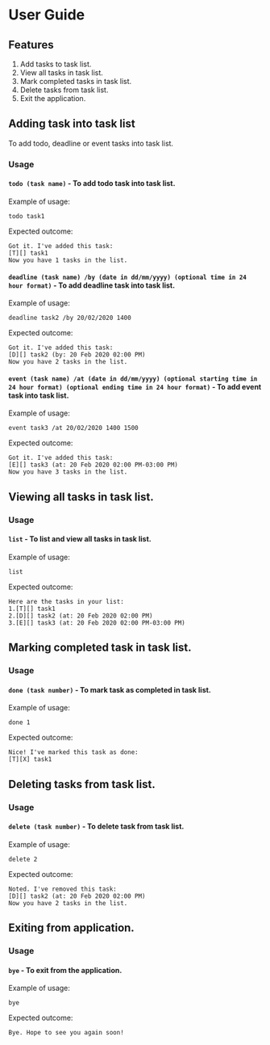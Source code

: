 # User Guide

## Features 
1. Add tasks to task list.
1. View all tasks in task list.
1. Mark completed tasks in task list.
1. Delete tasks from task list.
1. Exit the application.

## Adding task into task list
To add todo, deadline or event tasks into task list.

### Usage

#### `todo (task name)` - To add todo task into task list.

Example of usage: 

```
todo task1
```

Expected outcome:

```
Got it. I've added this task:
[T][] task1
Now you have 1 tasks in the list.
```

#### `deadline (task name) /by (date in dd/mm/yyyy) (optional time in 24 hour format)` - To add deadline task into task list.

Example of usage: 

```
deadline task2 /by 20/02/2020 1400
```

Expected outcome:

```
Got it. I've added this task:
[D][] task2 (by: 20 Feb 2020 02:00 PM)
Now you have 2 tasks in the list.
```

#### `event (task name) /at (date in dd/mm/yyyy) (optional starting time in 24 hour format) (optional ending time in 24 hour format)` - To add event task into task list.

Example of usage: 

```
event task3 /at 20/02/2020 1400 1500
```

Expected outcome:

```
Got it. I've added this task:
[E][] task3 (at: 20 Feb 2020 02:00 PM-03:00 PM)
Now you have 3 tasks in the list.
```

## Viewing all tasks in task list.

### Usage

#### `list` - To list and view all tasks in task list.

Example of usage: 

```
list
```

Expected outcome:

```
Here are the tasks in your list:
1.[T][] task1
2.[D][] task2 (at: 20 Feb 2020 02:00 PM)
3.[E][] task3 (at: 20 Feb 2020 02:00 PM-03:00 PM)
```

## Marking completed task in task list.

### Usage

#### `done (task number)` - To mark task as completed in task list.

Example of usage: 

```
done 1
```

Expected outcome:

```
Nice! I've marked this task as done:
[T][X] task1
```

## Deleting tasks from task list.

### Usage

#### `delete (task number)` - To delete task from task list.

Example of usage: 

```
delete 2
```

Expected outcome:

```
Noted. I've removed this task:
[D][] task2 (at: 20 Feb 2020 02:00 PM)
Now you have 2 tasks in the list.
```

## Exiting from application.

### Usage

#### `bye` - To exit from the application.

Example of usage: 

```
bye
```

Expected outcome:

```
Bye. Hope to see you again soon!
```
